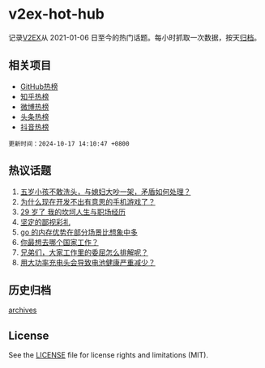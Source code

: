 # v2ex-hot-hub

 记录[V2EX](https://www.v2ex.com/)从 2021-01-06 日至今的热门话题。每小时抓取一次数据，按天[归档](archives)。
 
 ## 相关项目

- [GitHub热榜](https://github.com/it985/github-hot-hub)
- [知乎热榜](https://github.com/it985/zhihu-hot-hub)
- [微博热榜](https://github.com/it985/weibo-hot-hub)
- [头条热榜](https://github.com/it985/toutiao-hot-hub)
- [抖音热榜](https://github.com/it985/douyin-hot-hub)


 `更新时间：2024-10-17 14:10:47 +0800`

## 热议话题

1. [五岁小孩不敢洗头，与媳妇大吵一架，矛盾如何处理？](https://www.v2ex.com/t/1080987)
1. [为什么现在开发不出有意思的手机游戏了？](https://www.v2ex.com/t/1081025)
1. [29 岁了 我的坎坷人生与职场经历](https://www.v2ex.com/t/1080820)
1. [坚定的鄙视彩礼](https://www.v2ex.com/t/1080952)
1. [go 的内存优势在部分场景比想象中多](https://www.v2ex.com/t/1080790)
1. [你最想去哪个国家工作？](https://www.v2ex.com/t/1080961)
1. [兄弟们，大家工作里的委屈怎么排解呢？](https://www.v2ex.com/t/1081066)
1. [用大功率充电头会导致电池健康严重减少？](https://www.v2ex.com/t/1081008)

## 历史归档

[archives](archives)

## License

See the [LICENSE](LICENSE) file for license rights and limitations (MIT).
